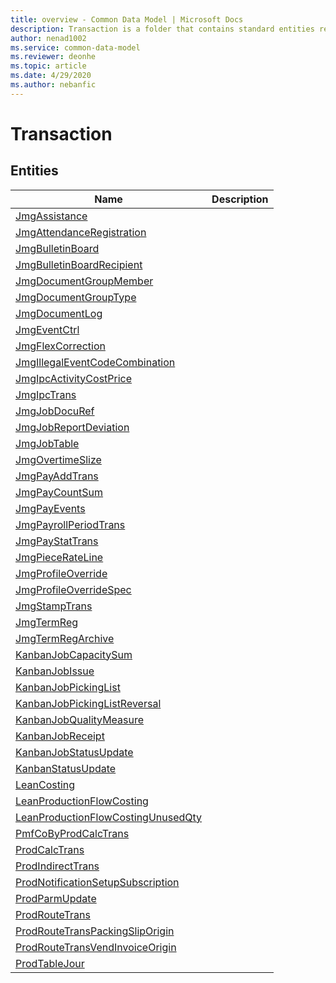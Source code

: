 ```yaml
---
title: overview - Common Data Model | Microsoft Docs
description: Transaction is a folder that contains standard entities related to the Common Data Model.
author: nenad1002
ms.service: common-data-model
ms.reviewer: deonhe
ms.topic: article
ms.date: 4/29/2020
ms.author: nebanfic
---
```


# Transaction


## Entities

|Name|Description|
|---|---|
|[JmgAssistance](JmgAssistance.md)||
|[JmgAttendanceRegistration](JmgAttendanceRegistration.md)||
|[JmgBulletinBoard](JmgBulletinBoard.md)||
|[JmgBulletinBoardRecipient](JmgBulletinBoardRecipient.md)||
|[JmgDocumentGroupMember](JmgDocumentGroupMember.md)||
|[JmgDocumentGroupType](JmgDocumentGroupType.md)||
|[JmgDocumentLog](JmgDocumentLog.md)||
|[JmgEventCtrl](JmgEventCtrl.md)||
|[JmgFlexCorrection](JmgFlexCorrection.md)||
|[JmgIllegalEventCodeCombination](JmgIllegalEventCodeCombination.md)||
|[JmgIpcActivityCostPrice](JmgIpcActivityCostPrice.md)||
|[JmgIpcTrans](JmgIpcTrans.md)||
|[JmgJobDocuRef](JmgJobDocuRef.md)||
|[JmgJobReportDeviation](JmgJobReportDeviation.md)||
|[JmgJobTable](JmgJobTable.md)||
|[JmgOvertimeSlize](JmgOvertimeSlize.md)||
|[JmgPayAddTrans](JmgPayAddTrans.md)||
|[JmgPayCountSum](JmgPayCountSum.md)||
|[JmgPayEvents](JmgPayEvents.md)||
|[JmgPayrollPeriodTrans](JmgPayrollPeriodTrans.md)||
|[JmgPayStatTrans](JmgPayStatTrans.md)||
|[JmgPieceRateLine](JmgPieceRateLine.md)||
|[JmgProfileOverride](JmgProfileOverride.md)||
|[JmgProfileOverrideSpec](JmgProfileOverrideSpec.md)||
|[JmgStampTrans](JmgStampTrans.md)||
|[JmgTermReg](JmgTermReg.md)||
|[JmgTermRegArchive](JmgTermRegArchive.md)||
|[KanbanJobCapacitySum](KanbanJobCapacitySum.md)||
|[KanbanJobIssue](KanbanJobIssue.md)||
|[KanbanJobPickingList](KanbanJobPickingList.md)||
|[KanbanJobPickingListReversal](KanbanJobPickingListReversal.md)||
|[KanbanJobQualityMeasure](KanbanJobQualityMeasure.md)||
|[KanbanJobReceipt](KanbanJobReceipt.md)||
|[KanbanJobStatusUpdate](KanbanJobStatusUpdate.md)||
|[KanbanStatusUpdate](KanbanStatusUpdate.md)||
|[LeanCosting](LeanCosting.md)||
|[LeanProductionFlowCosting](LeanProductionFlowCosting.md)||
|[LeanProductionFlowCostingUnusedQty](LeanProductionFlowCostingUnusedQty.md)||
|[PmfCoByProdCalcTrans](PmfCoByProdCalcTrans.md)||
|[ProdCalcTrans](ProdCalcTrans.md)||
|[ProdIndirectTrans](ProdIndirectTrans.md)||
|[ProdNotificationSetupSubscription](ProdNotificationSetupSubscription.md)||
|[ProdParmUpdate](ProdParmUpdate.md)||
|[ProdRouteTrans](ProdRouteTrans.md)||
|[ProdRouteTransPackingSlipOrigin](ProdRouteTransPackingSlipOrigin.md)||
|[ProdRouteTransVendInvoiceOrigin](ProdRouteTransVendInvoiceOrigin.md)||
|[ProdTableJour](ProdTableJour.md)||
